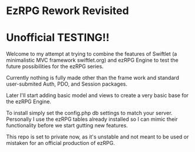 EzRPG Rework Revisited
======================

Unofficial TESTING!!
====================

Welcome to my attempt at trying to combine the features of Swiftlet (a minimalistic MVC framework swiftlet.org) and ezRPG Engine to test the future possibilities for the ezRPG series.

Currently nothing is fully made other than the frame work and standard user-submited Auth, PDO, and Session packages.

Later I'll start adding basic model and views to create a very basic base for the ezRPG Engine.

To install simply set the config.php db settings to match your server. Personally I use the ezRPG tables already installed so I can mimic their functionality before we start gutting new features.

This repo is set to private now, as it's unstable and not meant to be used or mistaken for an official production of ezRPG.

